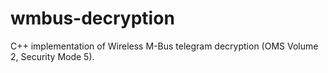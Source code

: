 # wmbus-decryption
C++ implementation of Wireless M-Bus telegram decryption (OMS Volume 2, Security Mode 5).
